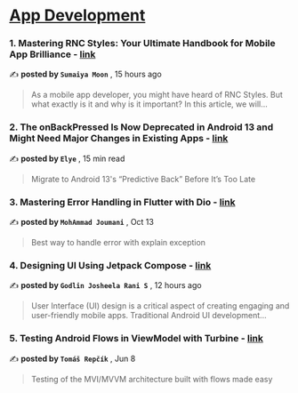 
<h1><a href=https://medium.com/tag/mobile-app-development/recommended target="_blank" rel="noopener noreferrer">App Development</a></h1>
<h3>1. Mastering RNC Styles: Your Ultimate Handbook for Mobile App Brilliance - <a href=https://medium.com/@sumaiyaaltafmoon/mastering-rnc-styles-your-ultimate-handbook-for-mobile-app-brilliance-fa0882c7c4f0?source=tag_recommended_feed---------0-84----------mobile_app_development----------cf6ee07c_0ace_4941_ab0d_b2ebfac540b2------- target="_blank" rel="noopener noreferrer">link</a></h3>

✍️ **posted by `Sumaiya Moon`** <date> , 15 hours ago</date>

<blockquote>As a mobile app developer, you might have heard of RNC Styles. But what exactly is it and why is it important? In this article, we will…</blockquote>

<h3>2. The onBackPressed Is Now Deprecated in Android 13 and Might Need Major Changes in Existing Apps - <a href=https://medium.com/mobile-app-development-publication/migrate-to-android-13-predictive-back-soon-before-its-too-late-e1e1723f392?source=tag_recommended_feed---------1-107----------mobile_app_development----------cf6ee07c_0ace_4941_ab0d_b2ebfac540b2------- target="_blank" rel="noopener noreferrer">link</a></h3>

✍️ **posted by `Elye`** <date> , 15 min read</date>

<blockquote>Migrate to Android 13's “Predictive Back” Before It’s Too Late</blockquote>

<h3>3. Mastering Error Handling in Flutter with Dio - <a href=https://medium.com/@mohammadjoumani/error-handling-in-flutter-a1dfe81a2e0?source=tag_recommended_feed---------2-85----------mobile_app_development----------cf6ee07c_0ace_4941_ab0d_b2ebfac540b2------- target="_blank" rel="noopener noreferrer">link</a></h3>

✍️ **posted by `MohAmmad Joumani`** <date> , Oct 13</date>

<blockquote>Best way to handle error with explain exception</blockquote>

<h3>4. Designing UI Using Jetpack Compose - <a href=https://medium.com/@godlinjosheelasugki/designing-ui-using-jetpack-compose-9a6ea1eac6e4?source=tag_recommended_feed---------3-84----------mobile_app_development----------cf6ee07c_0ace_4941_ab0d_b2ebfac540b2------- target="_blank" rel="noopener noreferrer">link</a></h3>

✍️ **posted by `Godlin Josheela Rani S`** <date> , 12 hours ago</date>

<blockquote>User Interface (UI) design is a critical aspect of creating engaging and user-friendly mobile apps. Traditional Android UI development…</blockquote>

<h3>5. Testing Android Flows in ViewModel with Turbine - <a href=https://medium.com/proandroiddev/testing-android-flows-in-viewmodel-with-turbine-ea9bae7e811a?source=tag_recommended_feed---------4-107----------mobile_app_development----------cf6ee07c_0ace_4941_ab0d_b2ebfac540b2------- target="_blank" rel="noopener noreferrer">link</a></h3>

✍️ **posted by `Tomáš Repčík`** <date> , Jun 8</date>

<blockquote>Testing of the MVI/MVVM architecture built with flows made easy</blockquote>

